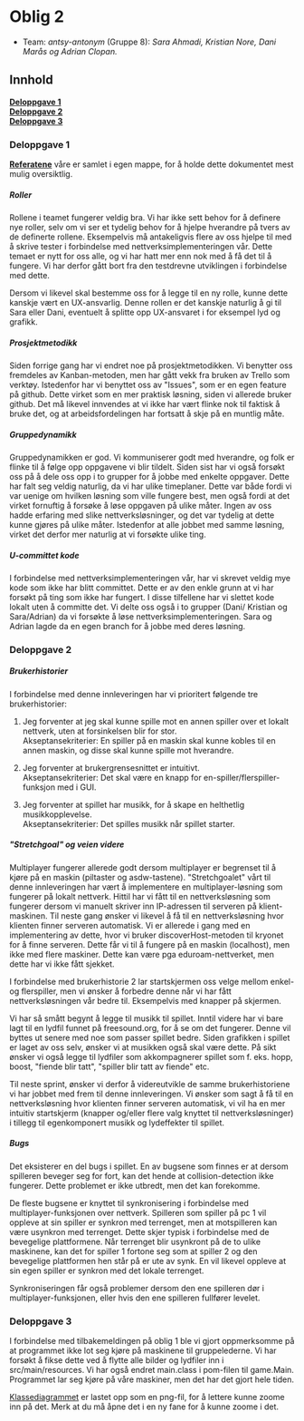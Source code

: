 # Oblig 2 

* Team: *antsy-antonym* (Gruppe 8): *Sara Ahmadi, Kristian Nore, Dani Marås og Adrian Clopan.*



## Innhold
**[Deloppgave 1](https://git.app.uib.no/inf112-oblig/inf112.22v.libgdx-template/-/blob/master/Deliverables/ObligatoriskOppgave2.md#deloppgave-1)<br>
[Deloppgave 2](https://git.app.uib.no/inf112-oblig/inf112.22v.libgdx-template/-/blob/master/Deliverables/ObligatoriskOppgave2.md#deloppgave-2)<br>
[Deloppgave 3](https://git.app.uib.no/inf112-oblig/inf112.22v.libgdx-template/-/blob/master/Deliverables/ObligatoriskOppgave2.md#deloppgave-3)<br>**


### Deloppgave 1

**[Referatene](https://git.app.uib.no/inf112-oblig/inf112.22v.libgdx-template/-/blob/master/Deliverables/Referat)** våre er samlet i egen mappe, for å holde dette dokumentet mest mulig oversiktlig.

##### Roller
Rollene i teamet fungerer veldig bra. Vi har ikke sett behov for å definere nye roller, selv om vi ser et tydelig behov for å hjelpe hverandre på tvers av de definerte rollene. Eksempelvis må antakeligvis flere av oss hjelpe til med å skrive tester i forbindelse med nettverksimplementeringen vår. Dette temaet er nytt for oss alle, og vi har hatt mer enn nok med å få det til å fungere. Vi har derfor gått bort fra den testdrevne utviklingen i forbindelse med dette. 

Dersom vi likevel skal bestemme oss for å legge til en ny rolle, kunne dette kanskje vært en UX-ansvarlig. Denne rollen er det kanskje naturlig å gi til Sara eller Dani, eventuelt å splitte opp UX-ansvaret i for eksempel lyd og grafikk.

##### Prosjektmetodikk
Siden forrige gang har vi endret noe på prosjektmetodikken. Vi benytter oss fremdeles av Kanban-metoden, men har gått vekk fra bruken av Trello som verktøy. Istedenfor har vi benyttet oss av "Issues", som er en egen feature på github. Dette virket som en mer praktisk løsning, siden vi allerede bruker github. Det må likevel innvendes at vi ikke har vært flinke nok til faktisk å bruke det, og at arbeidsfordelingen har fortsatt å skje på en muntlig måte.

##### Gruppedynamikk
Gruppedynamikken er god. Vi kommuniserer godt med hverandre, og folk er flinke til å følge opp oppgavene vi blir tildelt. Siden sist har vi også forsøkt oss på å dele oss opp i to grupper for å jobbe med enkelte oppgaver. Dette har falt seg veldig naturlig, da vi har ulike timeplaner. Dette var både fordi vi var uenige om hvilken løsning som ville fungere best, men også fordi at det virket fornuftig å forsøke å løse oppgaven på ulike måter. Ingen av oss hadde erfaring med slike nettverksløsninger, og det var tydelig at dette kunne gjøres på ulike måter. Istedenfor at alle jobbet med samme løsning, virket det derfor mer naturlig at vi forsøkte ulike ting.



##### U-committet kode
I forbindelse med nettverksimplementeringen vår, har vi skrevet veldig mye kode som ikke har blitt committet. Dette er av den enkle grunn at vi har forsøkt på ting som ikke har fungert. I disse tilfellene har vi slettet kode lokalt uten å committe det. Vi delte oss også i to grupper (Dani/ Kristian og Sara/Adrian) da vi forsøkte å løse nettverksimplementeringen. Sara og Adrian lagde da en egen branch for å jobbe med deres løsning.

### Deloppgave 2
##### Brukerhistorier
I forbindelse med denne innleveringen har vi prioritert følgende tre brukerhistorier:

1) Jeg forventer at jeg skal kunne spille mot en annen spiller over et lokalt nettverk, uten at forsinkelsen blir for stor.  
Akseptansekriterier: En spiller på en maskin skal kunne kobles til en annen maskin, og disse skal kunne spille mot hverandre.

2) Jeg forventer at brukergrensesnittet er intuitivt.  
Akseptansekriterier: Det skal være en knapp for en-spiller/flerspiller-funksjon med i GUI.

3) Jeg forventer at spillet har musikk, for å skape en helthetlig musikkopplevelse.  
Akseptansekriterier: Det spilles musikk når spillet starter.

##### "Stretchgoal" og veien videre
Multiplayer fungerer allerede godt dersom multiplayer er begrenset til å kjøre på en maskin (piltaster og asdw-tastene). "Stretchgoalet" vårt til denne innleveringen har vært å implementere en multiplayer-løsning som fungerer på lokalt nettverk.  Hittil har vi fått til en nettverksløsning som fungerer dersom vi manuelt skriver inn IP-adressen til serveren på klient-maskinen. Til neste gang ønsker vi likevel å få til en nettverksløsning hvor klienten finner serveren automatisk. Vi er allerede i gang med en implementering av dette, hvor vi bruker discoverHost-metoden til kryonet for å finne serveren. Dette får vi til å fungere på en maskin (localhost), men ikke med flere maskiner. Dette kan være pga eduroam-nettverket, men dette har vi ikke fått sjekket.

I forbindelse med brukerhistorie 2 lar startskjermen oss velge mellom enkel- og flerspiller, men vi ønsker å forbedre denne når vi har fått nettverksløsningen vår bedre til. Eksempelvis med knapper på skjermen.

Vi har så smått begynt å legge til musikk til spillet. Inntil videre har vi bare lagt til en lydfil funnet på freesound.org, for å se om det fungerer. Denne vil byttes ut senere med noe som passer spillet bedre. Siden grafikken i spillet er laget av oss selv, ønsker vi at musikken også skal være dette. På sikt ønsker vi også legge til lydfiler som akkompagnerer spillet som f. eks. hopp, boost, "fiende blir tatt", "spiller blir tatt av fiende" etc.

Til neste sprint, ønsker vi derfor å videreutvikle de samme brukerhistoriene vi har jobbet med frem til denne innleveringen. Vi ønsker som sagt å få til en nettverksløsning hvor klienten finner serveren automatisk, vi vil ha en mer intuitiv startskjerm (knapper og/eller flere valg knyttet til nettverksløsninger) i tillegg til egenkomponert musikk og lydeffekter til spillet.

##### Bugs
Det eksisterer en del bugs i spillet. En av bugsene som finnes er at dersom spilleren beveger seg for fort, kan det hende at collision-detection ikke fungerer. Dette problemet er ikke utbredt, men det kan forekomme.  

De fleste bugsene er knyttet til synkronisering i forbindelse med multiplayer-funksjonen over nettverk. Spilleren som spiller på pc 1 vil oppleve at sin spiller er synkron med terrenget, men at motspilleren kan være usynkron med terrenget. Dette skjer typisk i forbindelse med de bevegelige plattformene. Når terrenget blir usynkront på de to ulike maskinene, kan det for spiller 1 fortone seg som at spiller 2 og den bevegelige plattformen hen står på er ute av synk. En vil likevel oppleve at sin egen spiller er synkron med det lokale terrenget.  

Synkroniseringen får også problemer dersom den ene spilleren dør i multiplayer-funksjonen, eller hvis den ene spilleren fullfører levelet.



### Deloppgave 3
I forbindelse med tilbakemeldingen på oblig 1 ble vi gjort oppmerksomme på at programmet ikke lot seg kjøre på maskinene til gruppelederne. Vi har forsøkt å fikse dette ved å flytte alle bilder og lydfiler inn i src/main/resources. Vi har også endret main.class i pom-filen til game.Main. Programmet lar seg kjøre på våre maskiner, men det har det gjort hele tiden. 

[Klassediagrammet](https://git.app.uib.no/inf112-oblig/inf112.22v.libgdx-template/-/blob/master/Deliverables/KlassediagramOblig2.png) er lastet opp som en png-fil, for å lettere kunne zoome inn på det. Merk at du må åpne det i en ny fane for å kunne zoome i det.


